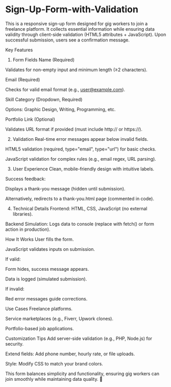 # Sign-Up-Form-with-Validation
This is a responsive sign-up form designed for gig workers to join a freelance platform. It collects essential information while ensuring data validity through client-side validation (HTML5 attributes + JavaScript). Upon successful submission, users see a confirmation message.

Key Features
1. Form Fields
Name (Required)

Validates for non-empty input and minimum length (≥2 characters).

Email (Required)

Checks for valid email format (e.g., user@example.com).

Skill Category (Dropdown, Required)

Options: Graphic Design, Writing, Programming, etc.

Portfolio Link (Optional)

Validates URL format if provided (must include http:// or https://).

2. Validation
Real-time error messages appear below invalid fields.

HTML5 validation (required, type="email", type="url") for basic checks.

JavaScript validation for complex rules (e.g., email regex, URL parsing).

3. User Experience
Clean, mobile-friendly design with intuitive labels.

Success feedback:

Displays a thank-you message (hidden until submission).

Alternatively, redirects to a thank-you.html page (commented in code).

4. Technical Details
Frontend: HTML, CSS, JavaScript (no external libraries).

Backend Simulation: Logs data to console (replace with fetch() or form action in production).

How It Works
User fills the form.

JavaScript validates inputs on submission.

If valid:

Form hides, success message appears.

Data is logged (simulated submission).

If invalid:

Red error messages guide corrections.

Use Cases
Freelance platforms.

Service marketplaces (e.g., Fiverr, Upwork clones).

Portfolio-based job applications.

Customization Tips
Add server-side validation (e.g., PHP, Node.js) for security.

Extend fields: Add phone number, hourly rate, or file uploads.

Style: Modify CSS to match your brand colors.

This form balances simplicity and functionality, ensuring gig workers can join smoothly while maintaining data quality. 🚀
